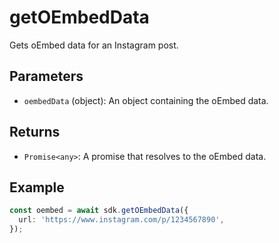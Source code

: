 # getOEmbedData

Gets oEmbed data for an Instagram post.

## Parameters

- `oembedData` (object): An object containing the oEmbed data.

## Returns

- `Promise<any>`: A promise that resolves to the oEmbed data.

## Example

```typescript
const oembed = await sdk.getOEmbedData({
  url: 'https://www.instagram.com/p/1234567890',
});
```